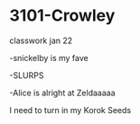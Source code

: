 # 3101-Crowley
classwork jan 22
<p>-snickelby is my fave
<p>-SLURPS
<p>-Alice is alright at Zeldaaaaa
	<p> I need to turn in my Korok Seeds
